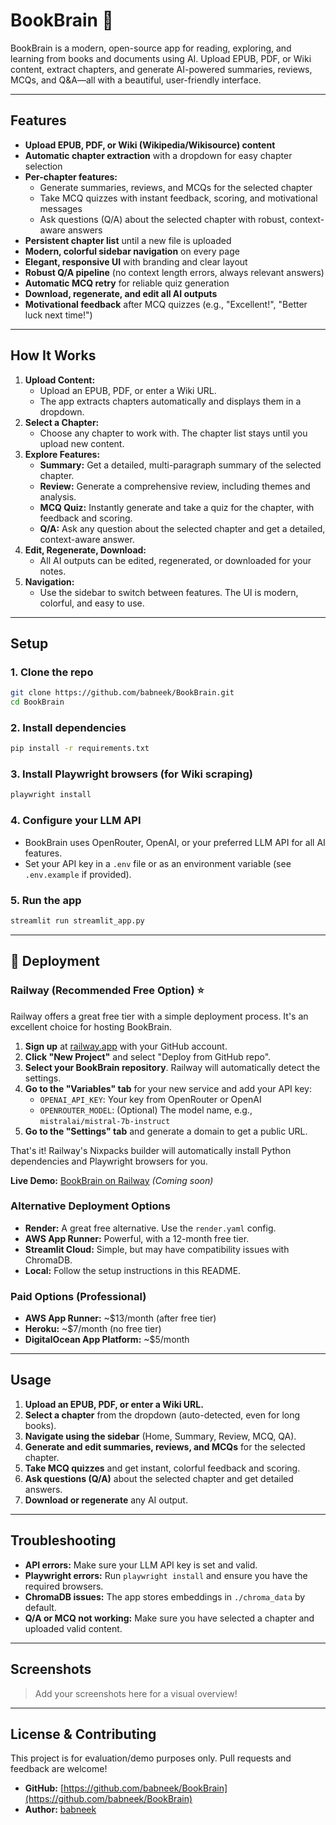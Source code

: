 # BookBrain 📘

BookBrain is a modern, open-source app for reading, exploring, and learning from books and documents using AI. Upload EPUB, PDF, or Wiki content, extract chapters, and generate AI-powered summaries, reviews, MCQs, and Q&A—all with a beautiful, user-friendly interface.

---

## Features

- **Upload EPUB, PDF, or Wiki (Wikipedia/Wikisource) content**
- **Automatic chapter extraction** with a dropdown for easy chapter selection
- **Per-chapter features:**
  - Generate summaries, reviews, and MCQs for the selected chapter
  - Take MCQ quizzes with instant feedback, scoring, and motivational messages
  - Ask questions (Q/A) about the selected chapter with robust, context-aware answers
- **Persistent chapter list** until a new file is uploaded
- **Modern, colorful sidebar navigation** on every page
- **Elegant, responsive UI** with branding and clear layout
- **Robust Q/A pipeline** (no context length errors, always relevant answers)
- **Automatic MCQ retry** for reliable quiz generation
- **Download, regenerate, and edit all AI outputs**
- **Motivational feedback** after MCQ quizzes (e.g., "Excellent!", "Better luck next time!")

---

## How It Works

1. **Upload Content:**
   - Upload an EPUB, PDF, or enter a Wiki URL.
   - The app extracts chapters automatically and displays them in a dropdown.
2. **Select a Chapter:**
   - Choose any chapter to work with. The chapter list stays until you upload new content.
3. **Explore Features:**
   - **Summary:** Get a detailed, multi-paragraph summary of the selected chapter.
   - **Review:** Generate a comprehensive review, including themes and analysis.
   - **MCQ Quiz:** Instantly generate and take a quiz for the chapter, with feedback and scoring.
   - **Q/A:** Ask any question about the selected chapter and get a detailed, context-aware answer.
4. **Edit, Regenerate, Download:**
   - All AI outputs can be edited, regenerated, or downloaded for your notes.
5. **Navigation:**
   - Use the sidebar to switch between features. The UI is modern, colorful, and easy to use.

---

## Setup

### 1. Clone the repo
```bash
git clone https://github.com/babneek/BookBrain.git
cd BookBrain
```

### 2. Install dependencies
```bash
pip install -r requirements.txt
```

### 3. Install Playwright browsers (for Wiki scraping)
```bash
playwright install
```

### 4. Configure your LLM API
- BookBrain uses OpenRouter, OpenAI, or your preferred LLM API for all AI features.
- Set your API key in a `.env` file or as an environment variable (see `.env.example` if provided).

### 5. Run the app
```bash
streamlit run streamlit_app.py
```

---

## 🚀 Deployment

### Railway (Recommended Free Option) ⭐

Railway offers a great free tier with a simple deployment process. It's an excellent choice for hosting BookBrain.

1.  **Sign up** at [railway.app](https://railway.app) with your GitHub account.
2.  **Click "New Project"** and select "Deploy from GitHub repo".
3.  **Select your BookBrain repository**. Railway will automatically detect the settings.
4.  **Go to the "Variables" tab** for your new service and add your API key:
    *   `OPENAI_API_KEY`: Your key from OpenRouter or OpenAI
    *   `OPENROUTER_MODEL`: (Optional) The model name, e.g., `mistralai/mistral-7b-instruct`
5.  **Go to the "Settings" tab** and generate a domain to get a public URL.

That's it! Railway's Nixpacks builder will automatically install Python dependencies and Playwright browsers for you.

**Live Demo:** [BookBrain on Railway](https://bookbrain.up.railway.app) *(Coming soon)*

### Alternative Deployment Options

-   **Render:** A great free alternative. Use the `render.yaml` config.
-   **AWS App Runner:** Powerful, with a 12-month free tier.
-   **Streamlit Cloud:** Simple, but may have compatibility issues with ChromaDB.
-   **Local:** Follow the setup instructions in this README.

### Paid Options (Professional)

- **AWS App Runner:** ~$13/month (after free tier)
- **Heroku:** ~$7/month (no free tier)
- **DigitalOcean App Platform:** ~$5/month

---

## Usage

1. **Upload an EPUB, PDF, or enter a Wiki URL.**
2. **Select a chapter** from the dropdown (auto-detected, even for long books).
3. **Navigate using the sidebar** (Home, Summary, Review, MCQ, QA).
4. **Generate and edit summaries, reviews, and MCQs** for the selected chapter.
5. **Take MCQ quizzes** and get instant, colorful feedback and scoring.
6. **Ask questions (Q/A)** about the selected chapter and get detailed answers.
7. **Download or regenerate** any AI output.

---

## Troubleshooting

- **API errors:** Make sure your LLM API key is set and valid.
- **Playwright errors:** Run `playwright install` and ensure you have the required browsers.
- **ChromaDB issues:** The app stores embeddings in `./chroma_data` by default.
- **Q/A or MCQ not working:** Make sure you have selected a chapter and uploaded valid content.

---

## Screenshots

> Add your screenshots here for a visual overview!

---

## License & Contributing

This project is for evaluation/demo purposes only. Pull requests and feedback are welcome!

- **GitHub:** [https://github.com/babneek/BookBrain](https://github.com/babneek/BookBrain)
- **Author:** [babneek](https://github.com/babneek) 